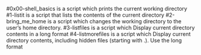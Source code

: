 #0x00-shell_basics is a script which prints the current working directory
#1-listit is a script that lists the contents of the current directory
#2-bring_me_home is a script which   changes the working directory to the user’s home directory.
#3-listfiles is a script which Display current directory contents in a long format
#4-listmorefiles is a script which Display current directory contents, including hidden files (starting with .). Use the long format
